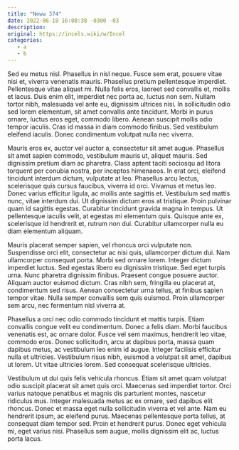 ```yaml
---
title: "Neww 374"
date: 2022-06-18 16:08:38 -0300 -03
description:
original: https://incels.wiki/w/Incel
categories:
   - a
   - b
---
```

Sed eu metus nisl. Phasellus in nisl neque. Fusce sem erat, posuere vitae nisi et, viverra venenatis mauris. Phasellus pretium pellentesque imperdiet. Pellentesque vitae aliquet mi. Nulla felis eros, laoreet sed convallis et, mollis et lacus. Duis enim elit, imperdiet nec porta ac, luctus non sem. Nullam tortor nibh, malesuada vel ante eu, dignissim ultrices nisi. In sollicitudin odio sed lorem elementum, sit amet convallis ante tincidunt. Morbi in purus ornare, luctus eros eget, commodo libero. Aenean suscipit mollis odio tempor iaculis. Cras id massa in diam commodo finibus. Sed vestibulum eleifend iaculis. Donec condimentum volutpat nulla nec viverra.

Mauris eros ex, auctor vel auctor a, consectetur sit amet augue. Phasellus sit amet sapien commodo, vestibulum mauris ut, aliquet mauris. Sed dignissim pretium diam ac pharetra. Class aptent taciti sociosqu ad litora torquent per conubia nostra, per inceptos himenaeos. In erat orci, eleifend tincidunt interdum dictum, vulputate at leo. Phasellus arcu lectus, scelerisque quis cursus faucibus, viverra id orci. Vivamus et metus leo. Donec varius efficitur ligula, ac mollis ante sagittis et. Vestibulum sed mattis nunc, vitae interdum dui. Ut dignissim dictum eros at tristique. Proin pulvinar quam id sagittis egestas. Curabitur tincidunt gravida magna in tempus. Ut pellentesque iaculis velit, at egestas mi elementum quis. Quisque ante ex, scelerisque id hendrerit et, rutrum non dui. Curabitur ullamcorper nulla eu diam elementum aliquam.

Mauris placerat semper sapien, vel rhoncus orci vulputate non. Suspendisse orci elit, consectetur ac nisi quis, ullamcorper dictum dui. Nam ullamcorper consequat porta. Morbi sed ornare lorem. Integer dictum imperdiet luctus. Sed egestas libero eu dignissim tristique. Sed eget turpis urna. Nunc pharetra dignissim finibus. Praesent congue posuere auctor. Aliquam auctor euismod dictum. Cras nibh sem, fringilla eu placerat at, condimentum sed risus. Aenean consectetur urna tellus, at finibus sapien tempor vitae. Nulla semper convallis sem quis euismod. Proin ullamcorper sem arcu, nec fermentum nisl viverra at.

Phasellus a orci nec odio commodo tincidunt et mattis turpis. Etiam convallis congue velit eu condimentum. Donec a felis diam. Morbi faucibus venenatis est, ac ornare dolor. Fusce vel sem maximus, hendrerit leo vitae, commodo eros. Donec sollicitudin, arcu at dapibus porta, massa quam dapibus metus, ac vestibulum leo enim id augue. Integer facilisis efficitur nulla et ultricies. Vestibulum risus nibh, euismod a volutpat sit amet, dapibus ut lorem. Ut vitae ultricies lorem. Sed consequat scelerisque ultricies.

Vestibulum ut dui quis felis vehicula rhoncus. Etiam sit amet quam volutpat odio suscipit placerat sit amet quis orci. Maecenas sed imperdiet tortor. Orci varius natoque penatibus et magnis dis parturient montes, nascetur ridiculus mus. Integer malesuada metus ac ex ornare, sed dapibus elit rhoncus. Donec et massa eget nulla sollicitudin viverra et vel ante. Nam eu hendrerit ipsum, ac eleifend purus. Maecenas pellentesque porta tellus, at consequat diam tempor sed. Proin et hendrerit purus. Donec eget vehicula mi, eget varius nisi. Phasellus sem augue, mollis dignissim elit ac, luctus porta lacus.